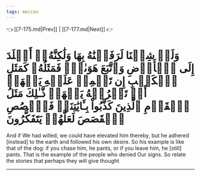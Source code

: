 ```yaml
---
tags: meccan
---
```


👈 [[7-175.md|Prev]] | [[7-177.md|Next]] 👉

# وَلَوۡ شِئۡنَا لَرَفَعۡنَٰهُ بِهَا وَلَٰكِنَّهُۥٓ أَخۡلَدَ إِلَى ٱلۡأَرۡضِ وَٱتَّبَعَ هَوَىٰهُۚ فَمَثَلُهُۥ كَمَثَلِ ٱلۡكَلۡبِ إِن تَحۡمِلۡ عَلَيۡهِ يَلۡهَثۡ أَوۡ تَتۡرُكۡهُ يَلۡهَثۚ ذَّـٰلِكَ مَثَلُ ٱلۡقَوۡمِ ٱلَّذِينَ كَذَّبُواْ بِـَٔايَٰتِنَاۚ فَٱقۡصُصِ ٱلۡقَصَصَ لَعَلَّهُمۡ يَتَفَكَّرُونَ

And if We had willed, we could have elevated him thereby, but he adhered [instead] to the earth and followed his own desire. So his example is like that of the dog: if you chase him, he pants, or if you leave him, he [still] pants. That is the example of the people who denied Our signs. So relate the stories that perhaps they will give thought

---

